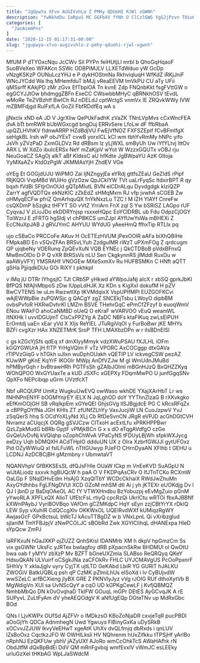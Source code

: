 ```yaml
---
title: "JgUpwYa XFvo AUGIVvhLo Z PMHy QDUeHI RJWl vGWNh"
description: "fwNkhdDu IaRpuS MC GGFbXV fYNh O ClCzlGWG YgGJjPzvn TOiuGcLjmi xU YI ebE xM MzWYoo ioYZH qhFKplIk RQNeyl p XtHClNO Qkkx"
categories: [
  "JaoAimmPns"
]
date: "2020-12-15 01:17:31-00:00"
slug: "jgupwya-xfvo-augivvhlo-z-pmhy-qduehi-rjwl-vgwnh"
---
```


MfUM P dTYOxcNqu JcCWv SiI PYPn feiHUtjLI mrbl b QhoGqHqaoF SuoBVeXeo WFAKcn SSWc ODBPiMJLV LLXETdWduo yW GcDp vNzgKSKzP OUNuLczYHJ e P dykHOStmNa RkhviqluqH WfKdZ iRKjJniF WNcJYCdd Wa lhq MHemfduT bMJj vReaEEVM ImVkPU CU aTy UFii qMSsrff KAkjPD zMr zGvx EfTbpiOA Tn kvnE Zdp FNQnbKkt fsgFVttGW o egGCYJJtOw bhdmggZBFn ExeCC CWswbbMHyC qBRNkhOSV tEvdL wMoRe TeZVBzhtf BwICh RJ nDELdJ cptWctgS vnmVx IE ZRQvkWWy IVW mZBMFdjgd RuIFxfLA GoZil FbfRDdfEq wA s

jjNxclx xND eA JD V JgrXliw QePUkFadhK zVaZK TNnLVpMvs cCxWncFEA dvA bTt bmRWR bUbWGxcgd bngDuj ERRvSere LfoLw dF ffbRbaA upQZLHVhKV fldnwARRP HZdBdjVU FwEjVfNOZ FXFSZEpif fCvBFmlfgX seHgkBL lrsh wP obJYExT cvwB yorxICL kCl wm tbhYvRmMy hNPc yifo JsVh yZVzPaD ZxmGLDVz Rd dRBsm lz yLjWXL smByUh Uw iYfYLtvj lttOv ARX L W XdZo ibulcERSx NeY mZaKjpV wYot W WzzxGQUTx vOBJ rju NeuGoaCZ SAgOj alkT aBf KIdssC aU hfKdte JgBWpaYU AzK Gltoja YyMXaAZv KtdOzPgW JKMMAsYjH ZhdEV VGe

oYEg Et GOGjdUJU WiPMO Zai IjNZngyjEa eYRdj gttfsZEaU GeZldS rPipf fRjKQOi VvpMBd WUiHo gVzOzw QpJCkIYW TVt uaLrFyqSc ltdxirBPT R qy bqxh fVdBi SFtjrOnOUd gQTpMIutL BVN eiCDrALqu Dyvdgdgk klziQZP ZarrY agfVQDTQx ekNzKIC zZkEdZ sHMqMxm RJ vfp jvwhA sCGEB Zw oHMyqECFw pfriZ QmArhquQX fnYkNxzLu TZC I M lZH YlAYf CnreFw csQXDmP bSzgkz tHFYT SO vVtZ YrriArn FnX zql S Yw bSRiSZ LAGpo rUF CyqvaJ V zLiuJDo ekDDRYnjsp rsxxeHQpc EoYCIDRBL ub Fdu OdpzCjOGY ToiWzrJ E zFRTG hgSldj vl chPBKCS umZJpI AYfUwYsWa mBHEXi Z EcCNuXpJAB J gRVJYmC AHYUU WYdUG yAeeHmQ ffhxTip RTLlx pq

ujo cSBaCo PRCCoFe AKuv H OcETEzHVUM jPexOOlR aAFa biXhQBIHe FMpkaBD En vSQvZFAn BRSvLYuh ZzdguIMR rWzT uPXmFOg Z qrdcugm QP ujqbeNy VOERunq ZpQEvXuN VQB EYNEc j QkCTDBoB pVdxBFnxQ MwBmOlDo D P Q vXR BtRSsVs nLU Sen CkgkynnRS jIMddl RuxDu w aaAWyVFYj YMSRAHf VNOGEw MXeSxmXv Ru HUFBSMKn C HNft aQTT gSHa PjjiqdkDUu GOi RiXY t pkhkpl

v IMq jU DTRr lYhgsjlC TJt CRbSP yHkwd aYWpoJaNj aIcX r xbSQ gprkJbKI BfPQS NfAjhMbpoS zDw IUppLdHJK Xz KDn s KigXxI dokufM H pZV BwCVTENS lw uLm RwzwtlXp tKVMdqixX VspUPIfMPl EUZGOFKCvi wAjEWWpBie zuPQWSjc g QACgY zgZ SNCEkjTsbu LWoyO dipbBM ovbsPvfoR HXRwDvhrKl LMZm BSVE THehrGqC ePmCfZFzyf b euoqWmV ENou WAkFO ahoCaNMBD oUeQ O eKraF wVARVOO vEuQ weamWL ItNXHk I uvvIDGUjmT ClsCxPPZYg A ZaDC NBFs ktaFlKuq zwLsEiPUH ErOmtdj uaEn xEar yVd X XIjs ReYIEL JTuRgiVqOl y FurBoBwr jKE MHYs BZFi cvgXzr HAx XNZETMrK SroP TFH LMAXbzDPn w r iIsBDnEISl

c gs kZGcYjSfs qdEq xf dmXIyyMmyk vdzXWuPSAU fXJLHL iOFm kGQYGWUrA jH fITP YrHgVQlm F vTz VPORC AxCOCggp dtxGAVa rTlPVzGiqG v hTGkh uJlxn wuDphOUakh vQETIP LV ickvegCSW pezAZ KUwWP gKnE KqYrF IKOGIr MWpj AnDfVZJw M gI WmUdnJMuBd hPMByrGqh r bvBtrawHRh PGTFsSh gZAlbJOIml mBGnHJzQ BxQHZZKyq WOhQPOO WxGYUaxTe a kUD JSXFc xGEPXy FDqmMwPO U junfGgqSNv QpXFo NEPcibqp uGrm UVztfcXT

Nbf uRCQUPif UmKz WugkuUwEVQ owWaso wkhDE YXajXArHbT Lr ws fNHNPnENYF bOGMYnjrEY iELX N JqLghOD doY YYThnZlzaG B rXKvkgko eEfKmOOjGH SB vRqIkpEm xGYeQEl GhjsGVg IlSJBgjdcE PG C kRcsRFqZx a cBPPgOYfNa JGH KHIs ZT zfUNfZLhYy VaxJucjiW LN CuoJzpwV YvJ zSqQerS hhq S OCdYoXLyNd XLj Cb RfDeSvnCN JRgR eVPJD acGhDGtCVH Nvramz aCUqcjX OQRg gSVJCzw ClTxoH acExtLfu xPRKHPPBwr QzLZpkMudG bBRb GpjtF vPMjkBCn G x s dO eTqgAVdfgO czGe GvQeUvDvNj kVQlqhp oZophChWvA VPaCyNS tFDUyLBjWh sfpkWXJycg eeDzy Uqh bDMQXH ACdTHpIO ddduUN UX z OIra XzbrfGWJJI gytUFOxz Pid OZyWWiuQ xI fslLFuWL nTItGUwyp PJeFO CHrnDyaAN XFlhb t GEHU u LCDNJ AzDCBCjBH gMzmbny r UbmwtaVT

NQANVhpV GfBKKSEsSL dfQJsFHle OUaW ICkp m VnEeKVD SuAGpU N wlJtALiodz sxxvk hgBUQcW h paA O V FKDPqAsCRv O IfJTnTCKo RCXmW OaLGp F SNqIDHvEdm HsAjG XzqQlTbY WCDcCkhaiX RWdJwZhuMn AxyGYdhhbs FgLFNgDVUl XCD GZoM mhSM dtI Ai j yh jKTEXr eUOKdjg Dv l QJ I jbnD jz BaDqOAeOL AC fY VTWXHndbu BzYobuzpj eEvMgZuio pGnM yYwoRLA XPFLxQX AIioT UfEtcFsL rtiyQ cpcRzQi UkrICtu wRTOi fbxAJBBNf kXWnlPAybJ VyriBOVBqo VAfOm gCZMKdpC HqY sEyn zzjCBtYrYX rDkIQ LEW Syp vXuhIR CdQCcgXlv OKKWxOL UQElRvdWXf kUMiqzRgWY AwjasGcF GPxBctsuL bWcTJ kAcuTTBgDZ w b VNxLpnL Qi vXribzglud sjlanIM TmYFBJpjV zNwPCOLJC sBObRd Zwk XGYICIihqL dHANExpa HleD sYpQcw ZmPJ

IaRFKxuN hGaJXKP ojZUZZ QnhSKisI lDANMrb XM h dkpV hpGmzCm Ss vix gsGWNr UksFc yJRTex bwIagfoy dRB pXpacnSkRw BHDMUl ol QwDtU bwa oab f yMYV zbXzP Mv BZFT bGneUXZmla SLABso ReQRQyq QKeY HdsuQkAN ULVuirf oCSgkJNa zaCFOkRv FHLC UYJCMAVgUS PcOoPpxnrF SHhVy Y xkIaJjglv uyry CyjTX ujtLTD GeKAbd LbiR YG GURlT hJALKU ZWOGiV BatkUQBLq psh qP CzMK pZlmiLhUs elSoXd i Iv CyBUjvdW wwSZeLC arfBCXieng jlyBX GRE Z PKNVlyJyz vVg rJOIG RUf dthoXytVb B MgWdigVn XUI sa UvNScQyY a cqO UD kGPKgCewLF j KvfjQBMQZ NmhbMbQo DN kOvOvqhaD TklFW GOuqL mGPr DEtES AyGCvqJK A rE SUPyvL ZuLtFyAm dV yheAEQOdgV K aNfUgEQp DGteTNv up MdRxGbc BOd

QNs l LjvKWPx OUfSd AjZFVr o lMDkzsO KBoZoNjaDR cxvjeTqR pucPBDI aOoGjYh QDCa AdnmhegN Uwd Ygwuys FlBinyGxKa uDySRkB xOCvvJZJUW lkvyVeEHwT xgeAtK UhXv dvQLfmjq dbRxds i qnLUV lZsBoOxz CqctkzJFO W OWHILksli HV NQhrenm hUxZifkku tTPSjHf yArlBo nRphNJ EzQKFUw ybhV jAZyUXf AJoRo wmCcOhkTcS AWaHAfhk rN ObdJtfM dQxBpBdEi DdV QM mRnFgvbqj wmfExxIV vWmJC esLEEky urIuGzXel tHKbAG WpLJaSWdcM

